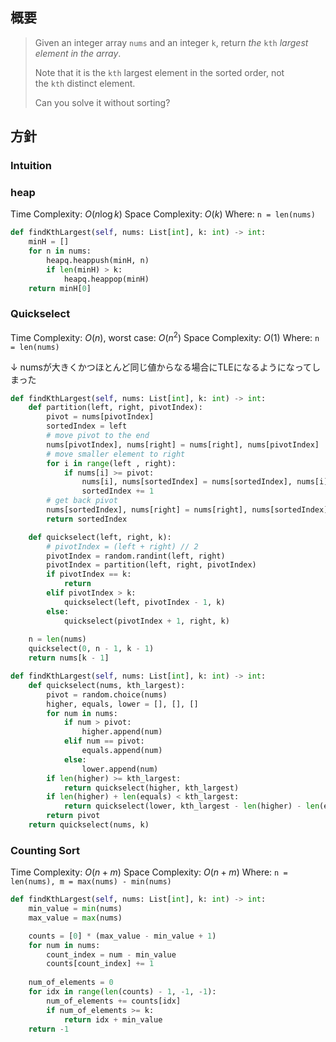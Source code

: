 ## 概要
> Given an integer array `nums` and an integer `k`, return _the_ `kth` _largest element in the array_.
> 
> Note that it is the `kth` largest element in the sorted order, not the `kth` distinct element.
> 
> Can you solve it without sorting?

## 方針
### Intuition

### heap
Time Complexity: $O(n\log k)$
Space Complexity: $O(k)$
Where: `n = len(nums)`

```python
def findKthLargest(self, nums: List[int], k: int) -> int:
	minH = []
	for n in nums:
		heapq.heappush(minH, n)
		if len(minH) > k:
			heapq.heappop(minH)
	return minH[0]
```

### Quickselect
Time Complexity: $O(n)$, worst case: $O(n^2)$
Space Complexity: $O(1)$
Where: `n = len(nums)`

↓ numsが大きくかつほとんど同じ値からなる場合にTLEになるようになってしまった

```python
def findKthLargest(self, nums: List[int], k: int) -> int:
	def partition(left, right, pivotIndex):
		pivot = nums[pivotIndex]
		sortedIndex = left
		# move pivot to the end
		nums[pivotIndex], nums[right] = nums[right], nums[pivotIndex]
		# move smaller element to right
		for i in range(left , right):
			if nums[i] >= pivot:
				nums[i], nums[sortedIndex] = nums[sortedIndex], nums[i]
				sortedIndex += 1
		# get back pivot
		nums[sortedIndex], nums[right] = nums[right], nums[sortedIndex]
		return sortedIndex

	def quickselect(left, right, k):
		# pivotIndex = (left + right) // 2
		pivotIndex = random.randint(left, right)
		pivotIndex = partition(left, right, pivotIndex)
		if pivotIndex == k:
			return
		elif pivotIndex > k:
			quickselect(left, pivotIndex - 1, k)
		else:
			quickselect(pivotIndex + 1, right, k)
	
	n = len(nums)
	quickselect(0, n - 1, k - 1)
	return nums[k - 1]
```

```python
def findKthLargest(self, nums: List[int], k: int) -> int:
	def quickselect(nums, kth_largest):
		pivot = random.choice(nums)
		higher, equals, lower = [], [], []
		for num in nums:
			if num > pivot:
				higher.append(num)
			elif num == pivot:
				equals.append(num)
			else:
				lower.append(num)
		if len(higher) >= kth_largest:
			return quickselect(higher, kth_largest)
		if len(higher) + len(equals) < kth_largest:
			return quickselect(lower, kth_largest - len(higher) - len(equals))
		return pivot
	return quickselect(nums, k)
```
### Counting Sort
Time Complexity: $O(n + m)$
Space Complexity: $O(n + m)$
Where: `n = len(nums), m = max(nums) - min(nums)`

```python
def findKthLargest(self, nums: List[int], k: int) -> int:
	min_value = min(nums)
	max_value = max(nums)

	counts = [0] * (max_value - min_value + 1)
	for num in nums:
		count_index = num - min_value
		counts[count_index] += 1
	
	num_of_elements = 0
	for idx in range(len(counts) - 1, -1, -1):
		num_of_elements += counts[idx]
		if num_of_elements >= k:
			return idx + min_value
	return -1
```
